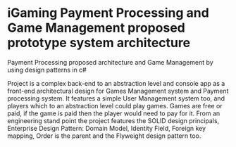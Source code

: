 # iGaming Payment Processing and Game Management proposed prototype system architecture
Payment Processing proposed architecture and Game Management by using design patterns in c#

Project is a complex back-end to an abstraction level and console app as a front-end architectural design for Games Management system and Payment processing system. It features a simple User Management system too, and players which to an abstraction level could play games. Games are free or paid, if the game is paid then the player would need to pay for it. From an engineering stand point the project features the SOLID design principals, Enterprise Design Pattern: Domain Model, Identity Field, Foreign key mapping, Order is the parent and the Flyweight design pattern too.
